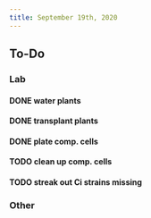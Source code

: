 ```yaml
---
title: September 19th, 2020
---
```


## **To-Do**
### **Lab**
#### 

#### DONE water plants

#### DONE transplant plants

#### DONE plate comp. cells

#### TODO clean up comp. cells

#### TODO streak out Ci strains missing

#### 

### **Other**
#### 
